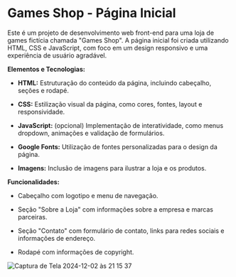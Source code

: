 Games Shop - Página Inicial
===========================

Este é um projeto de desenvolvimento web front-end para uma loja de games fictícia chamada "Games Shop". A página inicial foi criada utilizando HTML, CSS e JavaScript, com foco em um design responsivo e uma experiência de usuário agradável.

**Elementos e Tecnologias:**

*   **HTML:** Estruturação do conteúdo da página, incluindo cabeçalho, seções e rodapé.
    
*   **CSS:** Estilização visual da página, como cores, fontes, layout e responsividade.
    
*   **JavaScript:** (opcional) Implementação de interatividade, como menus dropdown, animações e validação de formulários.
    
*   **Google Fonts:** Utilização de fontes personalizadas para o design da página.
    
*   **Imagens:** Inclusão de imagens para ilustrar a loja e os produtos.
    

**Funcionalidades:**

*   Cabeçalho com logotipo e menu de navegação.
    
*   Seção "Sobre a Loja" com informações sobre a empresa e marcas parceiras.
    
*   Seção "Contato" com formulário de contato, links para redes sociais e informações de endereço.
    
*   Rodapé com informações de copyright.

![Captura de Tela 2024-12-02 às 21 15 37](https://github.com/user-attachments/assets/f8119a3c-e054-4eb6-936f-48cf8419e4fb)
